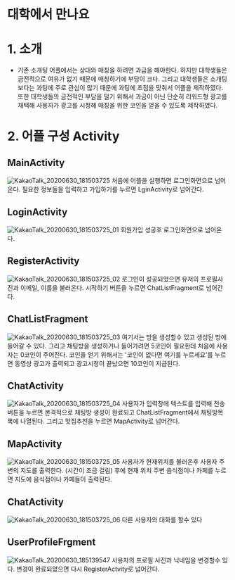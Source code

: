 # 대학에서 만나요
# 1. 소개
  - 기존 소개팅 어플에서는 상대와 매칭을 하려면 과금을 해야한다. 하지만 대학생들은 금전적으로 여유가 없기 때문에 매칭하기에 부담이 크다. 그리고 대학생들은 소개팅 보다는 과팅에 주로 관심이 많기 때문에 과팅에 초점을 맞춰서 어플을 제작하였다. 또한 대학생들의 금전적인 부담을 덜기 위해서 과금이 아닌 단순히 리워드형 광고를 채택해 사용자가 광고를 시청해 매칭을 위한 코인을 얻을 수 있도록 제작하였다.
  # 2. 어플 구성 Activity
  ## MainActivity
  ![KakaoTalk_20200630_181503725](https://user-images.githubusercontent.com/62588402/86111559-dcae6700-bb01-11ea-9370-d9936fd062eb.png)
  처음에 어플을 실행하면 로그인화면으로 넘어온다. 필요한 정보들을 입력하고 가입하기를 누르면 LginActivity로 넘어간다.
  ## LoginActivity
 ![KakaoTalk_20200630_181503725_01](https://user-images.githubusercontent.com/62588402/86111560-dcae6700-bb01-11ea-97db-fa2b8f40860b.png)
 회원가입 성공후 로그인화면으로 넘어온다.
  ## RegisterActivity
 ![KakaoTalk_20200630_181503725_02](https://user-images.githubusercontent.com/62588402/86111562-dd46fd80-bb01-11ea-91d3-9ad1ae898e33.png)
 로그인이 성공되었으면 유저의 프로필사진과 이메일, 이름을 불러온다. 시작하기 버튼을 누르면 ChatListFragment로 넘어간다.
  ##  ChatListFragment
![KakaoTalk_20200630_181503725_03](https://user-images.githubusercontent.com/62588402/86111564-dd46fd80-bb01-11ea-8cdc-df0e6efe17a9.png)
여기서는 방을 생성할수 있고 생성된 방에 들어갈 수 있다. 그리고 채팅방을 생성하거나 들어가려면 5코인이 필요한데 처음에 사용자는 0코인이 주어진다. 코인을 얻기 위해서는 '코인이 없다면 여기를 누르세요'를 누르면 동영상 광고가 출력되고 광고시청이 끝났으면 10코인이 지급된다.
  ## ChatActivity
![KakaoTalk_20200630_181503725_04](https://user-images.githubusercontent.com/62588402/86111565-dddf9400-bb01-11ea-9f08-e8fd31d5aec5.png)
사용자가 입력창에 텍스트를 입력해 전송버튼을 누르면 본격적으로 채팅방 생성이 완료되고 ChatListFragment에서 채팅방목록에 나열된다. 그리고 맛집추천을 누르면 MapActivity로 넘어간다. 
  ## MapActivity
![KakaoTalk_20200630_181503725_05](https://user-images.githubusercontent.com/62588402/86111554-dae4a380-bb01-11ea-881f-2ac4a778ebeb.png)
사용자가 현재위치를 불러온후 사용자 주변의 지도를 출력한다. (시간이 조금 걸림) 후에 현재 위치 주변 음식점이나 카페를 누르면 지도에 음식점이나 카페들이 출력된다. 
  ## ChatActivity
![KakaoTalk_20200630_181503725_06](https://user-images.githubusercontent.com/62588402/86111558-dc15d080-bb01-11ea-9513-f4e3b2cbb427.png)
다른 사용자와 대화를 할수 있다
 ## UserProfileFrgment
![KakaoTalk_20200630_185139547](https://user-images.githubusercontent.com/62588402/86112340-cf45ac80-bb02-11ea-974c-e60256a47b47.png)
사용자의 프로필 사진과 닉네임을 변경할수 있다. 변경이 완료되었으면 다시 RegisterActvity로 넘어간다.
  
  


